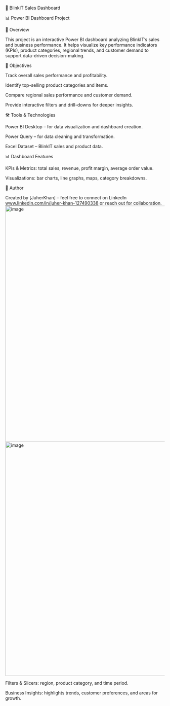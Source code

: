 🛒 BlinkIT Sales Dashboard

📊 Power BI Dashboard Project

📖 Overview

This project is an interactive Power BI dashboard analyzing BlinkIT’s sales and business performance. It helps visualize key performance indicators (KPIs), product categories, regional trends, and customer demand to support data-driven decision-making.

🎯 Objectives

Track overall sales performance and profitability.

Identify top-selling product categories and items.

Compare regional sales performance and customer demand.

Provide interactive filters and drill-downs for deeper insights.

🛠️ Tools & Technologies

Power BI Desktop – for data visualization and dashboard creation.

Power Query – for data cleaning and transformation.

Excel Dataset – BlinkIT sales and product data.

📊 Dashboard Features

KPIs & Metrics: total sales, revenue, profit margin, average order value.

Visualizations: bar charts, line graphs, maps, category breakdowns.

📢 Author

Created by [JuherKhan] – feel free to connect on LinkedIn www.linkedin.com/in/juher-khan-127490338 or reach out for collaboration.
<img width="1328" height="745" alt="image" src="https://github.com/user-attachments/assets/f87e953d-3d86-4f1e-82b8-779a858784a6" />
<img width="1309" height="738" alt="image" src="https://github.com/user-attachments/assets/372d76be-b0e3-4d39-91a6-c072e9437255" />


Filters & Slicers: region, product category, and time period.

Business Insights: highlights trends, customer preferences, and areas for growth.
